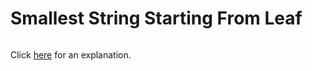 # Smallest String Starting From Leaf 

~~~java

~~~

Click [here](Explanation.md) for an explanation.

